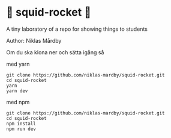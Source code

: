 # 🦑 squid-rocket 🚀

A tiny laboratory of a repo for showing things to students

Author: Niklas Mårdby

Om du ska klona ner och sätta igång så

med yarn

```
git clone https://github.com/niklas-mardby/squid-rocket.git
cd squid-rocket
yarn
yarn dev
```

med npm

```
git clone https://github.com/niklas-mardby/squid-rocket.git
cd squid-rocket
npm install
npm run dev
```

